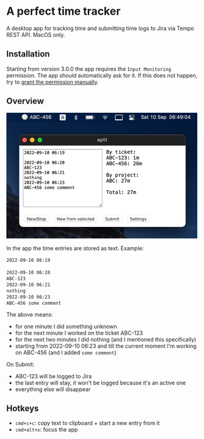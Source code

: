 # A perfect time tracker

A desktop app for tracking time and submitting time logs to Jira via Tempo REST
API. MacOS only.

## Installation

Starting from version 3.0.0 the app requires the `Input Monitoring` permission.
The app should automatically ask for it. If this does not happen, try to
[grant the permission manually](docs/input-monitoring.png).

## Overview

<img alt="App overview" src="docs/overview.png" width="500">

In the app the time entries are stored as text. Example:

```
2022-09-10 06:19

2022-09-10 06:20
ABC-123
2022-09-10 06:21
nothing
2022-09-10 06:23
ABC-456 some comment
```

The above means:

- for one minute I did something unknown
- for the next minute I worked on the ticket ABC-123
- for the next two minutes I did nothing (and I mentioned this specifically)
- starting from 2022-09-10 06:23 and till the current moment I'm working on
  ABC-456 (and I added `some comment`)

On Submit:

- ABC-123 will be logged to Jira
- the last entry will stay, it won't be logged because it's an active one
- everything else will disappear

## Hotkeys

- `cmd+c+c`: copy text to clipboard + start a new entry from it
- `cmd+alt+x`: focus the app
